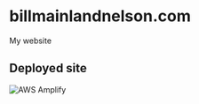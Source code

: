 # billmainlandnelson.com
My website

## Deployed site
![AWS Amplify](https://master.d2ms5i4iloq8ns.amplifyapp.com/)

